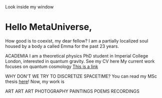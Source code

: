<html>
<head> Look inside my window
</head>
<body>
<h1>Hello MetaUniverse,</h1>
<p>How good is to coexist, my dear fellow? I am a partially localized soul housed by a body a called Emma for the past 23 years.</p>
<p>
ACADEMIA
I am a theoretical physics PhD student in Imperial College London, interested in quantum gravity. See my CV here
My current work focuses on quantum cosmology  <a href="https://www.w3schools.com">This is a link</a> 
</p>
<p>
WHY DON'T WE TRY TO DISCRETIZE SPACETIME?
You can read my MSc thesis <a href="https://www.w3schools.com">here</a>!
Now, my work is 
</p>
<p>
ART ART ART
PHOTOGRAPHY
PAINTINGS
POEMS
RECORDINGS

</p>
</body>
</html>